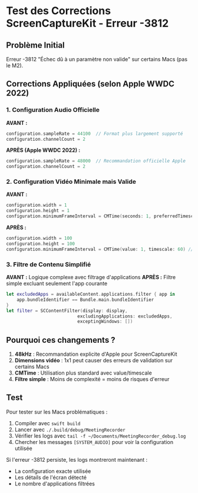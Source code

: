 # Test des Corrections ScreenCaptureKit - Erreur -3812

## Problème Initial
Erreur -3812 "Échec dû à un paramètre non valide" sur certains Macs (pas le M2).

## Corrections Appliquées (selon Apple WWDC 2022)

### 1. Configuration Audio Officielle
**AVANT :**
```swift
configuration.sampleRate = 44100  // Format plus largement supporté
configuration.channelCount = 2
```

**APRÈS (Apple WWDC 2022) :**
```swift
configuration.sampleRate = 48000  // Recommandation officielle Apple
configuration.channelCount = 2
```

### 2. Configuration Vidéo Minimale mais Valide
**AVANT :**
```swift
configuration.width = 1
configuration.height = 1
configuration.minimumFrameInterval = CMTime(seconds: 1, preferredTimescale: 1)
```

**APRÈS :**
```swift
configuration.width = 100
configuration.height = 100
configuration.minimumFrameInterval = CMTime(value: 1, timescale: 60) // 60 FPS max
```

### 3. Filtre de Contenu Simplifié
**AVANT :** Logique complexe avec filtrage d'applications
**APRÈS :** Filtre simple excluant seulement l'app courante
```swift
let excludedApps = availableContent.applications.filter { app in
    app.bundleIdentifier == Bundle.main.bundleIdentifier
}
let filter = SCContentFilter(display: display, 
                           excludingApplications: excludedApps, 
                           exceptingWindows: [])
```

## Pourquoi ces changements ?

1. **48kHz** : Recommandation explicite d'Apple pour ScreenCaptureKit
2. **Dimensions vidéo** : 1x1 peut causer des erreurs de validation sur certains Macs
3. **CMTime** : Utilisation plus standard avec value/timescale
4. **Filtre simple** : Moins de complexité = moins de risques d'erreur

## Test

Pour tester sur les Macs problématiques :
1. Compiler avec `swift build`
2. Lancer avec `./.build/debug/MeetingRecorder`
3. Vérifier les logs avec `tail -f ~/Documents/MeetingRecorder_debug.log`
4. Chercher les messages `[SYSTEM_AUDIO]` pour voir la configuration utilisée

Si l'erreur -3812 persiste, les logs montreront maintenant :
- La configuration exacte utilisée
- Les détails de l'écran détecté
- Le nombre d'applications filtrées